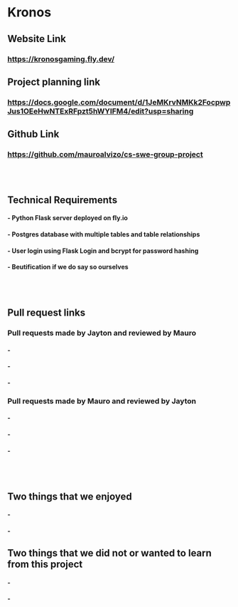 # Kronos

## Website Link  
### https://kronosgaming.fly.dev/  
## Project planning link  
### https://docs.google.com/document/d/1JeMKrvNMKk2FocpwpJus1OEeHwNTExRFpzt5hWYIFM4/edit?usp=sharing  
## Github Link  
### https://github.com/mauroalvizo/cs-swe-group-project  

<br>
<br>

## Technical Requirements  
#### - Python Flask server deployed on fly.io  
#### - Postgres database with multiple tables and table relationships  
#### - User login using Flask Login and bcrypt for password hashing  
#### - Beutification if we do say so ourselves  

<br>
<br>

## Pull request links  
### Pull requests made by Jayton and reviewed by Mauro  
#### -  
#### -  
#### -  

### Pull requests made by Mauro and reviewed by Jayton  
#### -  
#### -  
#### -  

<br>
<br>

## Two things that we enjoyed  
#### -  
#### -  

## Two things that we did not or wanted to learn from this project  
#### -  
#### -  
 
